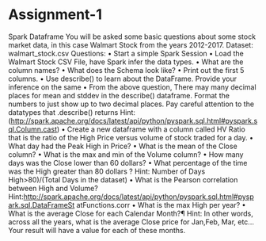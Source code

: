 # Assignment-1

Spark Dataframe
You will be asked some basic questions about some stock market data, in this case Walmart Stock
from the years 2012-2017.
Dataset: walmart_stock.csv
Questions:
• Start a simple Spark Session
• Load the Walmart Stock CSV File, have Spark infer the data types.
• What are the column names?
• What does the Schema look like?
• Print out the first 5 columns.
• Use describe() to learn about the DataFrame. Provide your inference on the same
• From the above question, There may many decimal places for mean and stddev in the
describe() dataframe. Format the numbers to just show up to two decimal places. Pay
careful attention to the datatypes that .describe() returns
Hint:
(http://spark.apache.org/docs/latest/api/python/pyspark.sql.html#pyspark.sql.Column.cast)
• Create a new dataframe with a column called HV Ratio that is the ratio of the High Price
versus volume of stock traded for a day.
• What day had the Peak High in Price?
• What is the mean of the Close column?
• What is the max and min of the Volume column?
• How many days was the Close lower than 60 dollars?
• What percentage of the time was the High greater than 80 dollars ?
Hint: Number of Days High>80)/(Total Days in the dataset)
• What is the Pearson correlation between High and Volume?
Hint:http://spark.apache.org/docs/latest/api/python/pyspark.sql.html#pyspark.sql.DataFrameSt
atFunctions.corr
• What is the max High per year?
• What is the average Close for each Calendar Month?¶
Hint: In other words, across all the years, what is the average Close price for Jan,Feb, Mar, etc...
Your result will have a value for each of these months.
